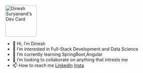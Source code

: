 
<a href="https://app.daily.dev/dineshsuryanand"><img src="https://api.daily.dev/devcards/3842a3910408451e86353c86d7696258.png?r=lrk" width="100" alt="Dinesh Suryanand's Dev Card"/></a>

- 👋 Hi, I’m Dinesh
- 👀 I’m interested in Full-Stack Development and Data Science
- 🌱 I’m currently learning SpringBoot,Angular
- 💞️ I’m looking to collaborate on anything that intrests me
- 📫 How to reach me [LinkedIn](https://www.linkedin.com/in/dinesh-suryanand/) [Insta](https://www.instagram.com/i_dineshsuryanand/)
